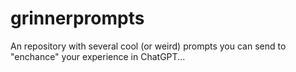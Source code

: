 # grinnerprompts
An repository with several cool (or weird) prompts you can send to "enchance" your experience in ChatGPT...
